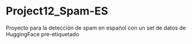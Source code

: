 # Project12_Spam-ES
Proyecto para la detección de spam en español con un set de datos de HuggingFace pre-etiquetado 
